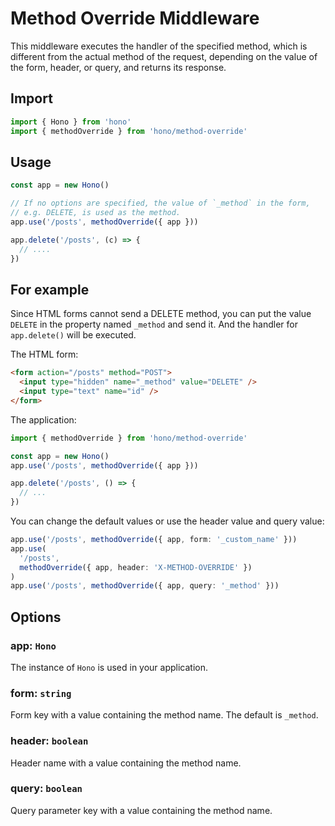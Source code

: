 # Method Override Middleware

This middleware executes the handler of the specified method, which is different from the actual method of the request, depending on the value of the form, header, or query, and returns its response.

## Import

```ts
import { Hono } from 'hono'
import { methodOverride } from 'hono/method-override'
```

## Usage

```ts
const app = new Hono()

// If no options are specified, the value of `_method` in the form,
// e.g. DELETE, is used as the method.
app.use('/posts', methodOverride({ app }))

app.delete('/posts', (c) => {
  // ....
})
```

## For example

Since HTML forms cannot send a DELETE method, you can put the value `DELETE` in the property named `_method` and send it. And the handler for `app.delete()` will be executed.

The HTML form:

```html
<form action="/posts" method="POST">
  <input type="hidden" name="_method" value="DELETE" />
  <input type="text" name="id" />
</form>
```

The application:

```ts
import { methodOverride } from 'hono/method-override'

const app = new Hono()
app.use('/posts', methodOverride({ app }))

app.delete('/posts', () => {
  // ...
})
```

You can change the default values or use the header value and query value:

```ts
app.use('/posts', methodOverride({ app, form: '_custom_name' }))
app.use(
  '/posts',
  methodOverride({ app, header: 'X-METHOD-OVERRIDE' })
)
app.use('/posts', methodOverride({ app, query: '_method' }))
```

## Options

### <Badge type="info" text="optional" /> app: `Hono`
The instance of `Hono` is used in your application.
### <Badge type="info" text="optional" /> form: `string`
Form key with a value containing the method name.
The default is `_method`.
### <Badge type="info" text="optional" /> header: `boolean`
Header name with a value containing the method name.
### <Badge type="info" text="optional" /> query: `boolean`
Query parameter key with a value containing the method name.
